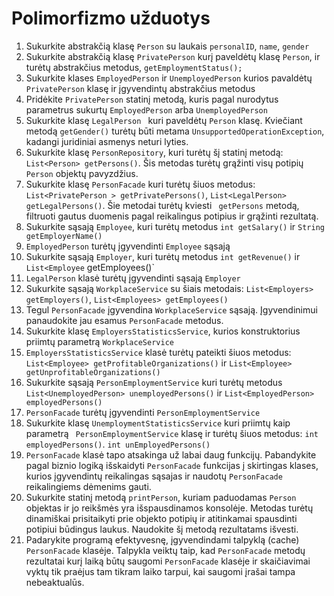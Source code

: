# Polimorfizmo užduotys
1.	Sukurkite abstrakčią klasę `Person` su laukais `personalID`, `name`, `gender`
2.	Sukurkite abstrakčią klasę `PrivatePerson` kurį paveldėtų klasę `Person`, ir turėtų abstrakčius metodus, `getEmploymentStatus();`
3.	Sukurkite klases `EmployedPerson` ir `UnemployedPerson` kurios pavaldėtų `PrivatePerson` klasę ir įgyvendintų abstrakčius metodus
4.	Pridėkite `PrivatePerson` statinį metodą, kuris pagal nurodytus parametrus sukurtų `EmployedPerson` arba `UnemployedPerson`
5.	Sukurkite klasę `LegalPerson ` kuri paveldėtų  `Person` klasę. Kviečiant metodą `getGender()` turėtų būti metama `UnsupportedOperationException`, kadangi juridiniai asmenys neturi lyties.
6.	Sukurkite klasę `PersonRepository`, kuri turėtų šį statinį metodą:  `List<Person> getPersons()`. Šis metodas turėtų grąžinti visų potipių `Person` objektų pavyzdžius.
7.	 Sukurkite klasę `PersonFacade` kuri turėtų šiuos metodus: `List<PrivatePerson > getPrivatePersons()`, `List<LegalPerson> getLegalPersons()`. Šie metodai turėtų kviesti ` getPersons` metodą, filtruoti gautus duomenis pagal reikalingus potipius ir grąžinti rezultatą. 
8.	Sukurkite sąsają `Employee`, kuri turėtų metodus `int getSalary()` ir `String getEmployerName()`
9.	`EmployedPerson` turėtų įgyvendinti `Employee` sąsają
10.	Sukurkite sąsają `Employer`, kuri turėtų metodus `int getRevenue()` ir `List<Employee` getEmployees()` 
11.	`LegalPerson` klasė turėtų įgyvendinti sąsają `Employer`
12.	Sukurkite sąsają `WorkplaceService` su šiais metodais: `List<Employers> getEmployers()`, `List<Employees> getEmployees()`
13.	Tegul `PersonFacade` įgyvendina `WorkplaceService` sąsają. Įgyvendinimui panaudokite jau esamus `PersonFacade` metodus.
14.	Sukurkite klasę ` EmployersStatisticsService `, kurios konstruktorius priimtų parametrą `WorkplaceService`
15.	`EmployersStatisticsService` klasė turėtų pateikti šiuos metodus: `List<Employee> getProfitableOrganizations()` ir `List<Employee> getUnprofitableOrganizations()`
16.	Sukurkite sąsają `PersonEmploymentService` kuri turėtų metodus `List<UnemployedPerson> unemployedPersons()` ir `List<EmployedPerson> employedPersons()`
17.	`PersonFacade` turėtų įgyvendinti `PersonEmploymentService`
18.	Sukurkite klasę `UnemploymentStatisticsService` kuri priimtų kaip parametrą  ` PersonEmploymentService` klasę ir turėtų šiuos metodus: `int employedPersons()`. `int unEmployedPersons()`
19.	`PersonFacade` klasė tapo atsakinga už labai daug funkcijų. Pabandykite pagal biznio logiką išskaidyti `PersonFacade` funkcijas į skirtingas klases, kurios įgyvendintų reikalingas sąsajas ir naudotų `PersonFacade` reikalingiems dėmenims gauti.
20.	Sukurkite statinį metodą `printPerson`, kuriam paduodamas `Person` objektas ir jo reikšmės yra išspausdinamos konsolėje. Metodas turėtų dinamiškai prisitaikyti prie objekto potipių ir atitinkamai spausdinti potipiui būdingus laukus. Naudokite šį metodą rezultatams išvesti.
21.	Padarykite programą efektyvesnę, įgyvendindami talpyklą (cache) `PersonFacade` klasėje.  Talpykla veiktų taip, kad ` PersonFacade ` metodų rezultatai kurį laiką būtų saugomi `PersonFacade` klasėje ir skaičiavimai vyktų tik praėjus tam tikram laiko tarpui, kai saugomi įrašai tampa nebeaktualūs.	
